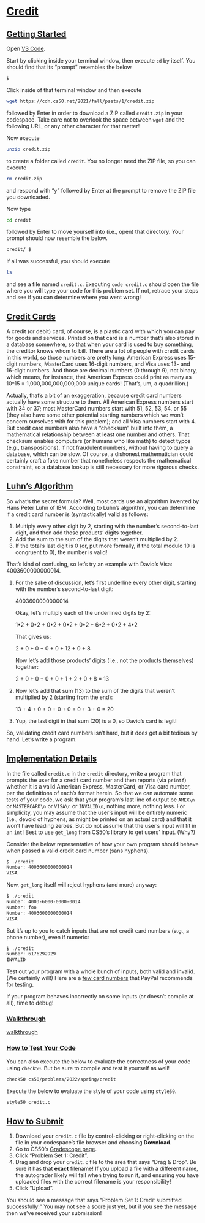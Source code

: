 # [Credit](https://cs50.harvard.edu/college/2022/spring/psets/1/credit/#credit)



## [Getting Started](https://cs50.harvard.edu/college/2022/spring/psets/1/credit/#getting-started)

Open [VS Code](https://code.cs50.io/).

Start by clicking inside your terminal window, then execute `cd` by itself. You should find that its “prompt” resembles the below.

```bash
$
```

Click inside of that terminal window and then execute

```bash
wget https://cdn.cs50.net/2021/fall/psets/1/credit.zip
```

followed by Enter in order to download a ZIP called `credit.zip` in your codespace. Take care not to overlook the space between `wget` and the following URL, or any other character for that matter!

Now execute

```bash
unzip credit.zip
```

to create a folder called `credit`. You no longer need the ZIP file, so you can execute

```bash
rm credit.zip
```

and respond with “y” followed by Enter at the prompt to remove the ZIP file you downloaded.

Now type

```bash
cd credit
```

followed by Enter to move yourself into (i.e., open) that directory. Your prompt should now resemble the below.

```bash
credit/ $
```

If all was successful, you should execute

```bash
ls
```

and see a file named `credit.c`. Executing `code credit.c` should open the file where you will type your code for this problem  set. If not, retrace your steps and see if you can determine where you  went wrong!



## [Credit Cards](https://cs50.harvard.edu/college/2022/spring/psets/1/credit/#credit-cards)

A credit (or debit) card, of course, is a plastic card with which you can pay for goods and services. Printed on that card is a number that’s also stored in a database somewhere, so that when your card is used to  buy something, the creditor knows whom to bill. There are a lot of  people with credit cards in this world, so those numbers are pretty  long: American Express uses 15-digit numbers, MasterCard uses 16-digit  numbers, and Visa uses 13- and 16-digit numbers.  And those are decimal  numbers (0 through 9), not binary, which means, for instance, that  American Express could print as many as 10^15 = 1,000,000,000,000,000  unique cards! (That’s, um, a quadrillion.)

Actually, that’s a bit of an exaggeration, because credit card  numbers actually have some structure to them. All American Express  numbers start with 34 or 37; most MasterCard numbers start with 51, 52,  53, 54, or 55 (they also have some other potential starting numbers  which we won’t concern ourselves with for this problem); and all Visa  numbers start with 4. But credit card numbers also have a “checksum”  built into them, a mathematical relationship between at least one number and others. That checksum enables computers (or humans who like math)  to detect typos (e.g., transpositions), if not fraudulent numbers,  without having to query a database, which can be slow. Of course, a  dishonest mathematician could certainly craft a fake number that  nonetheless respects the mathematical constraint, so a database lookup  is still necessary for more rigorous checks.

## [Luhn’s Algorithm](https://cs50.harvard.edu/college/2022/spring/psets/1/credit/#luhns-algorithm)

So what’s the secret formula?  Well, most cards use an algorithm  invented by Hans Peter Luhn of IBM. According to Luhn’s algorithm, you  can determine if a credit card number is (syntactically) valid as  follows:

1. Multiply every other digit by 2, starting with the number’s second-to-last digit, and then add those products’ digits together.
2. Add the sum to the sum of the digits that weren’t multiplied by 2.
3. If the total’s last digit is 0 (or, put more formally, if the total modulo 10 is congruent to 0), the number is valid!

That’s kind of confusing, so let’s try an example with David’s Visa: 4003600000000014.

1. For the sake of discussion, let’s first underline every other digit, starting with the number’s second-to-last digit:

   4003600000000014

   Okay, let’s multiply each of the underlined digits by 2:

   1•2 + 0•2 + 0•2 + 0•2 + 0•2 + 6•2 + 0•2 + 4•2

   That gives us:

   2 + 0 + 0 + 0 + 0 + 12 + 0 + 8

   Now let’s add those products’ digits (i.e., not the products themselves) together:

   2 + 0 + 0 + 0 + 0 + 1 + 2 + 0 + 8 = 13

2. Now let’s add that sum (13) to the sum of the digits that weren’t multiplied by 2 (starting from the end):

   13 + 4 + 0 + 0 + 0 + 0 + 0 + 3 + 0 = 20

3. Yup, the last digit in that sum (20) is a 0, so David’s card is legit!

So, validating credit card numbers isn’t hard, but it does get a bit tedious by hand. Let’s write a program.

## [Implementation Details](https://cs50.harvard.edu/college/2022/spring/psets/1/credit/#implementation-details)

In the file called `credit.c` in the `credit` directory, write a program that prompts the user for a credit card number and then reports (via `printf`) whether it is a valid American Express, MasterCard, or Visa card  number, per the definitions of each’s format herein. So that we can  automate some tests of your code, we ask that your program’s last line  of output be `AMEX\n` or `MASTERCARD\n` or `VISA\n` or `INVALID\n`, nothing more, nothing less. For simplicity, you may assume that the  user’s input will be entirely numeric (i.e., devoid of hyphens, as might be printed on an actual card) and that it won’t have leading zeroes.  But do not assume that the user’s input will fit in an `int`! Best to use `get_long` from CS50’s library to get users’ input. (Why?)

Consider the below representative of how your own program should behave when passed a valid credit card number (sans hyphens).

```bash
$ ./credit
Number: 4003600000000014
VISA
```

Now, `get_long` itself will reject hyphens (and more) anyway:

```bash
$ ./credit
Number: 4003-6000-0000-0014
Number: foo
Number: 4003600000000014
VISA
```

But it’s up to you to catch inputs that are not credit card numbers (e.g., a phone number), even if numeric:

```bash
$ ./credit
Number: 6176292929
INVALID
```

Test out your program with a whole bunch of inputs, both valid and invalid. (We certainly will!) Here are a [few card numbers](https://developer.paypal.com/api/nvp-soap/payflow/integration-guide/test-transactions/#standard-test-cards) that PayPal recommends for testing.

If your program behaves incorrectly on some inputs (or doesn’t compile at all), time to debug!



### [Walkthrough](https://cs50.harvard.edu/college/2022/spring/psets/1/credit/#walkthrough)

[walkthrough](https://www.youtube.com/embed/dF7wNjsRBjI?modestbranding=0&amp;rel=0&amp;showinfo=0)

### [How to Test Your Code](https://cs50.harvard.edu/college/2022/spring/psets/1/credit/#how-to-test-your-code)

You can also execute the below to evaluate the correctness of your code using `check50`. But be sure to compile and test it yourself as well!

```bash
check50 cs50/problems/2022/spring/credit
```

Execute the below to evaluate the style of your code using `style50`.

```bash
style50 credit.c
```



## [How to Submit](https://cs50.harvard.edu/college/2022/spring/psets/1/credit/#how-to-submit)

1. Download your `credit.c` file by control-clicking or right-clicking on the file in your codespace’s file browser and choosing **Download**.
2. Go to CS50’s [Gradescope page](https://www.gradescope.com/courses/336119).
3. Click “Problem Set 1: Credit”.
4. Drag and drop your `credit.c` file to the area that says “Drag & Drop”. Be sure it has that **exact** filename! If you upload a file with a different name, the autograder  likely will fail when trying to run it, and ensuring you have uploaded  files with the correct filename is your responsibility!
5. Click “Upload”.

You should see a message that says “Problem Set 1: Credit submitted  successfully!” You may not see a score just yet, but if you see the  message then we’ve received your submission!